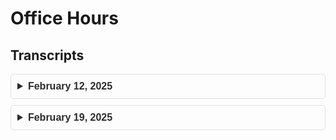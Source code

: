 # Office Hours

## Transcripts
<!-- Search Bar -->
<!-- Q&A Section -->
<div class="faq-container" style="font-family: Arial, sans-serif;">
  <details style="margin-bottom: 10px; border: 1px solid #e0e0e0; border-radius: 5px; padding: 10px;">
    <summary style="font-size: 16px; font-weight: bold; cursor: pointer; color: #2b2b2b;">
      February 12, 2025
    </summary>
    <p style="margin-top: 10px; font-size: 14px; color: #555;">No transcript available</p>
  </details>

  <details style="margin-bottom: 10px; border: 1px solid #e0e0e0; border-radius: 5px; padding: 10px;">
    <summary style="font-size: 16px; font-weight: bold; cursor: pointer; color: #2b2b2b;">
      February 19, 2025
    </summary>
    <p style="margin-top: 10px; font-size: 14px; color: #555;">[Organizer 1] 17:04:42
      Okay, I think we can get started. If everyone has any questions, feel free to ask.
      [Participant 1] 17:05:31
      I have a question regarding the libraries. Are we allowed to use any of the libraries or there are the limitations that we have to use certain libraries for this project?
      [Participant 1] 17:05:43
      Because the libraries was not mentioned in the GitHub repository or anywhere from where the data sources was being downloaded.
      [Organizer 2] 17:05:57
      I… Yeah, I think that as long as you as you provide the libraries that you are using in the environment demo file is not going to be any kind of probably with that.
      [Organizer 1] 17:05:57
      Go on a second.
      [Organizer 2] 17:06:26
      But keep in mind that you have to that the libraries that you use have to be like Micro Konda, Micromambamba.
      [Participant 1] 17:06:26
      Thank you.
      [Organizer 2] 17:06:37
      Is able to install on their dependencies dependencies that do need to run your script so check that before submitting anything?
      [Organizer 2] 17:06:49
      With all that said, you won't have any kind of trouble.
      [Participant 1] 17:06:54
      Sure, sure.
      [Organizer 2] 17:06:58
      You're welcome.
      [Participant 1] 17:11:56
      This submission for this project is being postponed to 21st April, right?
      [Organizer 2] 17:12:03
      Yeah, yesterday, I think that yesterday it was yesterday when we announced that we are moving the deadline to The 21st, yeah.
      [Organizer 2] 17:12:20
      And also you should have 10 extra submissions so don't worry on going over in the submission process.
      [Organizer 2] 17:12:31
      Because we gave you a little bit more submission.
      [Organizer 1] 17:12:42
      Hello, Participant 3. So you just joined the call if you have any question we'll just feel free to ask any question. We're just waiting for new participant if they need any help.
      [Participant 2] 17:12:55
      I actually had one question. As I was like processing the density data, I think this was asked in the forum. I don't recall what the answer was. Maybe it was already resolved.
      [Participant 2] 17:13:05
      But some of the density data has like values of like like 9e to the 32. Is this like supposed to be treated as like noise or Or like the true, I mean, obviously it's not the true value because it seems to be like a non-trending value.
      [Participant 2] 17:13:26
      Are we supposed to handle these by like throwing these density data away or Yeah, how would we like handle those like particular rows?
      [Organizer 2] 17:13:36
      Yeah, exactly. Those are like Python, float 32 infinite values So yeah, you have to discard all of them.
      [Participant 2] 17:13:48
      Okay, sounds good.
      [Organizer 2] 17:13:51
      Also, it could be some values that are over CETO, like, I don't know.
      [Organizer 2] 17:14:00
      1 to a power of 20 or something like that, you also have to discard the those So we only have values, real values are just the only one that are under 10 to the minus 7.
      [Participant 2] 17:14:17
      I see. So we should, anything above 10 to the negative 7.
      [Participant 2] 17:14:22
      We should throw away essentially in the density data.
      [Organizer 2] 17:14:25
      Yeah, that's it.
      [Participant 3] 17:14:31
      I just got a couple questions here. About the submissions.
      [Participant 3] 17:14:38
      The first one, I'm guessing for the 80 submission limit is per team, not per a person.
      [Organizer 2] 17:14:47
      Yeah, it's per team.
      [Participant 3] 17:14:49
      Per team okay um Another question is, did you guys So we had a submission. Did you guys like rerun them? Because we had one and then it seemed like another one came through and we got a different score.
      [Participant 3] 17:14:59
      So I was wondering if you guys would be
      [Organizer 2] 17:15:03
      Yeah, we will run maybe you have one that has a perfect score Like one.
      [Participant 3] 17:15:08
      Yeah, yeah, yeah. That's what happened, yeah.
      [Organizer 2] 17:15:11
      Yeah, we have some errors in the scoring file. So we have to rerun it.
      [Participant 3] 17:15:16
      Okay, so you guys, so now… Okay, so you re-ran them and now that's the correct score now is what's in there.
      [Organizer 2] 17:15:25
      Yeah. That's correct.
      [Participant 3] 17:15:26
      Okay. And then let me just clarify with the ghost data. I think I saw in the discussion that you guys are going to go back through and add some of the missing files.
      [Organizer 3] 17:15:40
      Yeah, the way that that works is there are multiple satellites and we were just missing data from a couple of them that covered the time frame that's missing.
      [Organizer 3] 17:15:49
      And we were not aware of that. Until somebody pointed it out. So we're just going to go back through and we'll process that data from the satellites that we initially didn't have.
      [Participant 3] 17:16:00
      Okay. I need to just throw it in that Dropbox, same Dropbox.
      [Organizer 3] 17:16:03
      Yep. And we will send out an email whenever that goes up.
      [Participant 3] 17:16:07
      Okay. And then, yeah, I think that's… I think that's all I had. Thank you.
      [Organizer 2] 17:16:20
      In any case, we try to keep the wiki app like updated So if you are looking into the different versions of the wiki, you could see if we made any change So try to use the wiki as your guidance.
      [Participant 2] 17:25:14
      Hello. Yes, since someone's asking a question, if I could maybe ask maybe a little more obvious question, just like more of a confirmation It seems like the performance metrics or the scoring is based on the MSIS baseline I'm assuming that means that you guys are taking the initial state and then
      [Participant 2] 17:25:37
      Using the propagation. With the MSIS model at the locations of the propagator's states and then using that to compare against the true densities provided by the the spacecraft data sets that you provided.
      [Participant 2] 17:25:53
      Is that the case where that's what you're comparing? They're using the MSS to in line with the density inputs for the propagator
      [Organizer 2] 17:26:13
      Yeah, well, what we do is that we… Yes, introduce to the proprietor the MCIS model.
      [Organizer 2] 17:26:22
      We give to it the initial state and just retrieve the density values.
      [Organizer 2] 17:26:28
      And then we apply our rolling mean to get the orbital mean the orbital mean values.
      [Organizer 2] 17:26:37
      And to do so, to establish the window size we use the mean motion so we have we know more or less what is the orbital And… the orbit video.
      [Organizer 2] 17:26:56
      So that is how are we… scoring the MCs this slide.
      [Participant 2] 17:27:03
      Got it. And for the density predictions.
      [Participant 2] 17:27:10
      Well, obviously, I'm using… like the data set itself for like train test splitting But when the scoring is done, I'm assuming those like large values we mentioned, like the E, Any values above e to the negative 7.
      [Participant 2] 17:27:27
      When the predictions are being generated from the model. They're going to generate predictions for those indices and maybe on your evaluation, you'll have those metrics and then the errors will be compared to that metric.
      [Participant 2] 17:27:43
      Will you guys be throwing it away on your side as well for the prediction or for the estimation?
      [Participant 2] 17:27:47
      Or rather for the… For the scoring or should we like, what should we put in those indices where those predictions occur.
      [Participant 2] 17:27:58
      For comparison, should we put like zero or… put that in.
      [Organizer 2] 17:28:01
      Well you usually… Usually you are using machine learning models for other kinds of models.
      [Organizer 2] 17:28:09
      If you substitute those values with the number values with nons.
      [Organizer 2] 17:28:15
      It will work just fine. But what we do is to when we are going to score we apply as the threshold that you mentioned, 10 to the minus 7.
      [Organizer 2] 17:28:28
      On all the values that are over that scope, we are not taking into account in the scoring process.
      [Participant 2] 17:28:36
      Got it. Okay. Sounds good. So I'll kind of replicate that. I think like having… the scoring done on like a small like similar score to kind of evaluate how well the predictions are happening on my side before submitting would be helpful.
      [Participant 2] 17:28:55
      So I guess I will do the same approach. Yeah, thank you.
      [Organizer 2] 17:28:59
      Okay, great. Also, if you want the scoring script, you have it in the in the development kit of the challenge.
      [Participant 2] 17:29:09
      All right. Okay, I'll take a look at that too.
      [Organizer 2] 17:29:14
      Yeah, you can find it in the baseline directory as evaluation.py
      [Participant 2] 17:29:22
      Okay, sweet. Yeah, I haven't gotten that to that point yet, but I'll definitely check that out. That would save me a lot of time.
      [Participant 2] 17:29:28
      Thank you. Awesome. Take care.
      [Organizer 2] 17:29:29
      Sweet. You're welcome.
      </p>
  </details>
</div>
